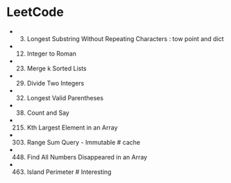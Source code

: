 LeetCode
=====================================
- 003. Longest Substring Without Repeating Characters   : tow point and dict
- 012. Integer to Roman
- 023. Merge k Sorted Lists
- 029. Divide Two Integers
- 032. Longest Valid Parentheses
- 038. Count and Say
- 215. Kth Largest Element in an Array
- 303. Range Sum Query - Immutable   # cache
- 448. Find All Numbers Disappeared in an Array
- 463. Island Perimeter      # Interesting
